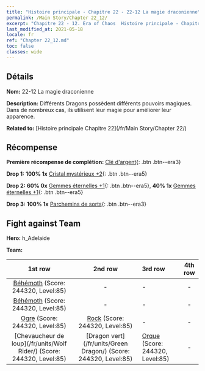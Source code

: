 ```yaml
---
title: "Histoire principale - Chapitre 22 - 22-12 La magie draconienne"
permalink: /Main Story/Chapter 22_12/
excerpt: "Chapitre 22 - 12. Era of Chaos  Histoire principale - Chapitre 22_12. 22-12 La magie draconienne"
last_modified_at: 2021-05-18
locale: fr
ref: "Chapter 22_12.md"
toc: false
classes: wide
---
```


## Détails

 **Nom:** 22-12 La magie draconienne

 **Description:** Différents Dragons possèdent différents pouvoirs magiques. Dans de nombreux cas, ils utilisent leur magie pour améliorer leur apparence.

 **Related to:** [Histoire principale Chapitre 22](/fr/Main Story/Chapter 22/)

## Récompense

 **Première récompense de complétion:** [Clé d'argent](/ItemsFR/con_693/){: .btn .btn--era3}

 **Drop 1:** **100% 1x** [Cristal mystérieux +2](/ItemsFR/mat_80/){: .btn .btn--era5}

 **Drop 2:** **60% 0x** [Gemmes éternelles +1](/ItemsFR/mat_72/){: .btn .btn--era5}, **40% 1x** [Gemmes éternelles +1](/ItemsFR/mat_72/){: .btn .btn--era5}

 **Drop 3:** **100% 1x** [Parchemins de sorts](/ItemsFR/con_694/){: .btn .btn--era3}


## Fight against Team
 **Hero:** h_Adelaide

 **Team:**


  | 1st row | 2nd row | 3rd row | 4th row |
  |:----:|:----:|:----|:----:|
  | [Béhémoth](/fr/units/Behemoth/) (Score: 244320, Level:85)  | - | - | - |
  | [Béhémoth](/fr/units/Behemoth/) (Score: 244320, Level:85)  | - | - | - |
  | [Ogre](/fr/units/Ogre/) (Score: 244320, Level:85)  | [Rock](/fr/units/Roc/) (Score: 244320, Level:85)  | - | - |
  | [Chevaucheur de loup](/fr/units/Wolf Rider/) (Score: 244320, Level:85)  | [Dragon vert](/fr/units/Green Dragon/) (Score: 244320, Level:85)  | [Orque](/fr/units/Orc/) (Score: 244320, Level:85)  | - |


